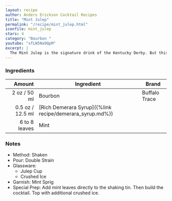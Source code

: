 ```yaml
---
layout: recipe
author: Anders Erickson Cocktail Recipes
title: "Mint Julep"
permalink: "/recipe/mint_julep.html"
iconfile: mint_julep
stars: 4
category: "Bourbon "
youtube: "xfLW5Na9QpM"
excerpt: |
  The Mint Julep is the signature drink of the Kentucky Derby. But this easy-to-make bourbon cocktail shouldn’t be reserved for only one day a year.
---
```


### Ingredients

|        Amount | Ingredient                                               | Brand         |
| ------------: | -------------------------------------------------------- | ------------- |
|          2 oz / 50 ml | Bourbon                                                  | Buffalo Trace |
|        0.5 oz / 12.5 ml | [Rich Demerara Syrup]({%link recipe/demerara_syrup.md%}) |
| 6 to 8 leaves | Mint                                                     |

### Notes

- Method: Shaken
- Pour: Double Strain
- Glassware:
  - Julep Cup
  - Crushed Ice
- Garnish: Mint Sprig
- Special Prep: Add mint leaves directly to the shaking tin. Then build the cocktail. Top with additional crushed ice.
